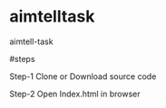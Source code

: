 # aimtelltask

aimtell-task

#steps

Step-1 Clone or Download source code

Step-2 Open Index.html in browser
